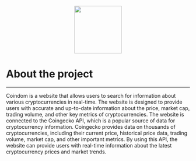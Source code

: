 <p align="center">
<img height="130px" src="https://user-images.githubusercontent.com/105128267/220607693-29987a1c-8f0d-4835-9bfe-3b5c9f326b17.png" />
</p>

<h1>About the project</h1>

---

Coindom is a website that allows users to search for information about various cryptocurrencies in real-time. The website is designed to provide users with accurate and up-to-date information about the price, market cap, trading volume, and other key metrics of cryptocurrencies.
The website is connected to the Coingecko API, which is a popular source of data for cryptocurrency information. Coingecko provides data on thousands of cryptocurrencies, including their current price, historical price data, trading volume, market cap, and other important metrics. By using this API, the website can provide users with real-time information about the latest cryptocurrency prices and market trends.

